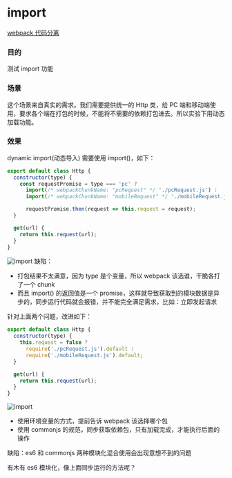 # import

[webpack 代码分离](https://webpack.docschina.org/guides/code-splitting/)

### 目的
测试 import 功能

### 场景
这个场景来自真实的需求。我们需要提供统一的 Http 类，给 PC 端和移动端使用，要求各个端在打包的时候，不能将不需要的依赖打包进去。所以实验下用动态加载功能。

### 效果
dynamic import(动态导入) 需要使用 import()，如下：

```javascript
export default class Http {
  constructor(type) {
    const requestPromise = type === 'pc' ?
      import(/* webpackChunkName: "pcRequest" */ './pcRequest.js') :
      import(/* webpackChunkName: "mobileRequest" */ './mobileRequest.js');

      requestPromise.then(request => this.request = request);
  }

  get(url) {
    return this.request(url);
  }
}
```
![import](https://github.com/104gogo/sven/raw/master/packages/images/import.png)
缺陷：
- 打包结果不太满意，因为 type 是个变量，所以 webpack 该选谁，干脆各打了一个 chunk
- 而且 import() 的返回值是一个 promise，这样就导致获取到的模块数据是异步的，同步运行代码就会报错，并不能完全满足需求，比如：立即发起请求

针对上面两个问题，改进如下：
```javascript
export default class Http {
  constructor(type) {
    this.request = false ?
      require('./pcRequest.js').default :
      require('./mobileRequest.js').default;
  }

  get(url) {
    return this.request(url);
  }
}
```
![import](https://github.com/104gogo/sven/raw/master/packages/images/require.png)
- 使用环境变量的方式，提前告诉 webpack 该选择哪个包
- 使用 commonjs 的规范，同步获取依赖包，只有加载完成，才能执行后面的操作

缺陷：es6 和 commonjs 两种模块化混合使用会出现意想不到的问题

有木有 es6 模块化，像上面同步运行的方法呢？







